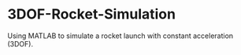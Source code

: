 # 3DOF-Rocket-Simulation
Using MATLAB to simulate a rocket launch with constant acceleration (3DOF).
